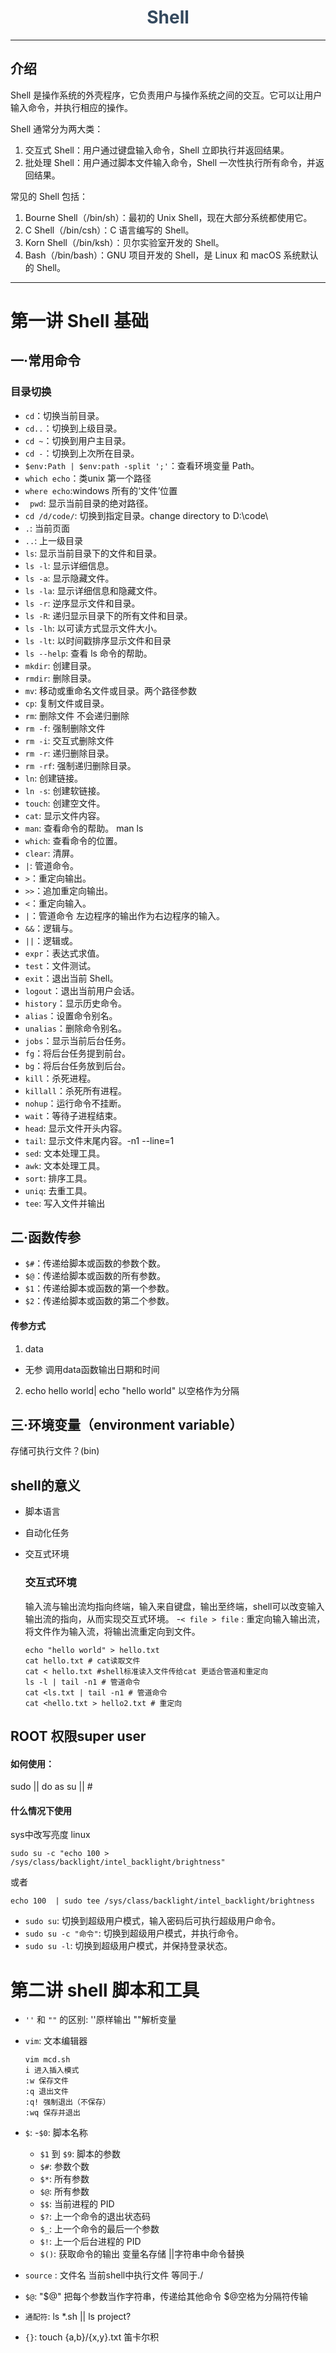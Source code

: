 <div align="center"> 
    <h1 style="front-size: 50px;color: #34495e;">Shell</h1>
</div>

---

## 介绍

Shell 是操作系统的外壳程序，它负责用户与操作系统之间的交互。它可以让用户输入命令，并执行相应的操作。

Shell 通常分为两大类：

1. 交互式 Shell：用户通过键盘输入命令，Shell 立即执行并返回结果。
2. 批处理 Shell：用户通过脚本文件输入命令，Shell 一次性执行所有命令，并返回结果。

常见的 Shell 包括：

1. Bourne Shell（/bin/sh）：最初的 Unix Shell，现在大部分系统都使用它。
2. C Shell（/bin/csh）：C 语言编写的 Shell。
3. Korn Shell（/bin/ksh）：贝尔实验室开发的 Shell。
4. Bash（/bin/bash）：GNU 项目开发的 Shell，是 Linux 和 macOS 系统默认的 Shell。

---

# 第一讲 Shell 基础

## 一·常用命令

### 目录切换

- `cd`：切换当前目录。
- `cd..`：切换到上级目录。
- `cd ~`：切换到用户主目录。
- `cd -`：切换到上次所在目录。
- `$env:Path | $env:path -split ';'`：查看环境变量 Path。
- `which echo`：类unix 第一个路径
- `where echo`:windows  所有的‘文件’位置 
- ` pwd`: 显示当前目录的绝对路径。
- `cd /d/code/`: 切换到指定目录。change directory to D:\code\
- `.`: 当前页面
- `..`: 上一级目录
- `ls`: 显示当前目录下的文件和目录。
- `ls -l`: 显示详细信息。
- `ls -a`: 显示隐藏文件。
- `ls -la`: 显示详细信息和隐藏文件。
- `ls -r`: 逆序显示文件和目录。
- `ls -R`: 递归显示目录下的所有文件和目录。
- `ls -lh`: 以可读方式显示文件大小。
- `ls -lt`: 以时间戳排序显示文件和目录 
- `ls --help`: 查看 ls 命令的帮助。
- `mkdir`: 创建目录。
- `rmdir`: 删除目录。
- `mv`: 移动或重命名文件或目录。两个路径参数
- `cp`: 复制文件或目录。
- `rm`: 删除文件 不会递归删除
- `rm -f`: 强制删除文件
- `rm -i`: 交互式删除文件
- `rm -r`: 递归删除目录。
- `rm -rf`: 强制递归删除目录。
- `ln`: 创建链接。
- `ln -s`: 创建软链接。
- `touch`: 创建空文件。
- `cat`: 显示文件内容。
- `man`: 查看命令的帮助。 man ls
- `which`: 查看命令的位置。
- `clear`: 清屏。
- `|`: 管道命令。
- `>`：重定向输出。
- `>>`：追加重定向输出。
- `<`：重定向输入。
- `|`：管道命令 左边程序的输出作为右边程序的输入。
- `&&`：逻辑与。
- `||`：逻辑或。
- `expr`：表达式求值。
- `test`：文件测试。
- `exit`：退出当前 Shell。
- `logout`：退出当前用户会话。
- `history`：显示历史命令。
- `alias`：设置命令别名。
- `unalias`：删除命令别名。
- `jobs`：显示当前后台任务。
- `fg`：将后台任务提到前台。
- `bg`：将后台任务放到后台。
- `kill`：杀死进程。
- `killall`：杀死所有进程。
- `nohup`：运行命令不挂断。
- `wait`：等待子进程结束。
- `head`: 显示文件开头内容。
- `tail`: 显示文件末尾内容。-n1 --line=1
- `sed`: 文本处理工具。
- `awk`: 文本处理工具。
- `sort`: 排序工具。
- `uniq`: 去重工具。
- `tee`: 写入文件并输出

  
## 二·**函数传参**

- `$#`：传递给脚本或函数的参数个数。
- `$@`：传递给脚本或函数的所有参数。
- `$1`：传递给脚本或函数的第一个参数。
- `$2`：传递给脚本或函数的第二个参数。

#### 传参方式
1. data
- 无参 调用data函数输出日期和时间
2. echo hello world| echo "hello world"
以空格作为分隔

## 三·环境变量（environment variable）
存储可执行文件？(bin)

## shell的意义
- 脚本语言
- 自动化任务
- 交互式环境
  
   ### 交互式环境
  输入流与输出流均指向终端，输入来自键盘，输出至终端，shell可以改变输入输出流的指向，从而实现交互式环境。
    -`< file > file` : 重定向输入输出流，将文件作为输入流，将输出流重定向到文件。
    ```
    echo "hello world" > hello.txt
    cat hello.txt # cat读取文件
    cat < hello.txt #shell标准读入文件传给cat 更适合管道和重定向
    ls -l | tail -n1 # 管道命令
    cat <ls.txt | tail -n1 # 管道命令
    cat <hello.txt > hello2.txt # 重定向
    ```
## ROOT 权限super user
#### 如何使用：
sudo || do as su || #

#### 什么情况下使用
  sys中改写亮度 linux
  ```
  sudo su -c "echo 100 > /sys/class/backlight/intel_backlight/brightness"
  ```
或者
  ```
  echo 100  | sudo tee /sys/class/backlight/intel_backlight/brightness
  ```
 - `sudo su`: 切换到超级用户模式，输入密码后可执行超级用户命令。
 - `sudo su -c "命令"`: 切换到超级用户模式，并执行命令。
 - `sudo su -l`: 切换到超级用户模式，并保持登录状态。


# 第二讲 shell 脚本和工具
  
- `''` 和 `""` 的区别: ''原样输出 ""解析变量
- `vim`: 文本编辑器
  ```
  vim mcd.sh
  i 进入插入模式
  :w 保存文件
  :q 退出文件
  :q! 强制退出（不保存）
  :wq 保存并退出
  ```
- `$`: 
    -`$0`: 脚本名称
    - `$1` 到 `$9`: 脚本的参数
    - `$#`: 参数个数
    - `$*`: 所有参数
    - `$@`: 所有参数
    - `$$`: 当前进程的 PID
    - `$?`: 上一个命令的退出状态码
    - `$_`: 上一个命令的最后一个参数
    - `$!`: 上一个后台进程的 PID
    - `$()`: 获取命令的输出 变量名存储 ||字符串中命令替换

- `source` : 文件名 当前shell中执行文件 等同于./
- `$@`: "$@" 把每个参数当作字符串，传递给其他命令 $@空格为分隔符传输
  
- `通配符`: ls *.sh || ls project?
- `{}`: touch {a,b}/{x,y}.txt  笛卡尔积

